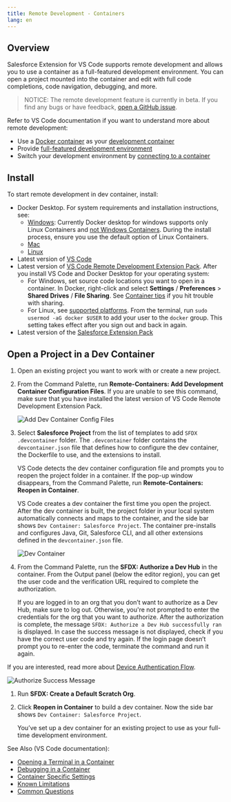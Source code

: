 ```yaml
---
title: Remote Development - Containers
lang: en
---
```


## Overview

Salesforce Extension for VS Code supports remote development and allows you to use a container as a full-featured development environment. You can open a project mounted into the container and edit with full code completions, code navigation, debugging, and more.

> NOTICE: The remote development feature is currently in beta. If you find any bugs or have feedback, [open a GitHub issue](./bugs-and-feedback).

Refer to VS Code documentation if you want to understand more about remote development:

- Use a [Docker container](https://www.docker.com/) as your [development container](https://code.visualstudio.com/docs/remote/containers#_indepth-setting-up-a-folder-to-run-in-a-container)
- Provide [full-featured development environment](https://code.visualstudio.com/docs/remote/remote-overview)
- Switch your development environment by [connecting to a container](https://code.visualstudio.com/docs/remote/containers)

## Install

To start remote development in dev container, install:

- Docker Desktop. For system requirements and installation instructions, see:
  - [Windows](https://docs.docker.com/docker-for-windows/install/): Currently Docker desktop for windows supports only Linux Containers and [not Windows Containers](https://code.visualstudio.com/docs/remote/containers#_known-limitations). During the install process, ensure you use the default option of Linux Containers.
  - [Mac](https://docs.docker.com/docker-for-mac/install/)
  - [Linux](https://docs.docker.com/install/linux/docker-ce/centos/)
- Latest version of [VS Code](https://code.visualstudio.com/download)
- Latest version of [VS Code Remote Development Extension Pack](https://marketplace.visualstudio.com/items?itemName=ms-vscode-remote.vscode-remote-extensionpack).
  After you install VS Code and Docker Desktop for your operating system:
  - For Windows, set source code locations you want to open in a container. In Docker, right-click and select **Settings** / **Preferences** > **Shared Drives** / **File Sharing**. See [Container tips](https://code.visualstudio.com/docs/remote/troubleshooting#_container-tips) if you hit trouble with sharing.
  - For Linux, see [supported platforms](https://docs.docker.com/install/#supported-platforms). From the terminal, run `sudo usermod -aG docker $USER` to add your user to the `docker` group. This setting takes effect after you sign out and back in again.
- Latest version of the [Salesforce Extension Pack](https://marketplace.visualstudio.com/items?itemName=salesforce.salesforcedx-vscode)

## Open a Project in a Dev Container

1. Open an existing project you want to work with or create a new project.
1. From the Command Palette, run **Remote-Containers: Add Development Container Configuration Files**.
   If you are unable to see this command, make sure that you have installed the latest version of VS Code Remote Development Extension Pack.
   
   ![Add Dev Container Config Files](./images/add_dev_container.png)
   
1. Select **Salesforce Project** from the list of templates to add `SFDX .devcontainer` folder. The `.devcontainer` folder contains the `devcontainer.json` file that defines how to configure the dev container, the Dockerfile to use, and the extensions to install. 
   
   VS Code detects the dev container configuration file and prompts you to reopen the project folder in a container. If the pop-up window disappears, from the Command Palette, run **Remote-Containers: Reopen in Container**.
   
   VS Code creates a dev container the first time you open the project. After the dev container is built, the project folder in your local system automatically connects and maps to the container, and the side bar shows `Dev Container: Salesforce Project`. The container pre-installs and configures Java, Git, Salesforce CLI, and all other extensions defined in the `devcontainer.json` file.
   
   ![Dev Container](./images/devcontainer.png)
   
1. From the Command Palette, run the **SFDX: Authorize a Dev Hub** in the container. From the Output panel (below the editor region), you can get the user code and the verification URL required to complete the authorization.

   If you are logged in to an org that you don’t want to authorize as a Dev Hub, make sure to log out. Otherwise, you're not prompted to enter the credentials for the org that you want to authorize. After the authorization is complete, the message `SFDX: Authorize a Dev Hub successfully ran` is displayed. In case the success message is not displayed, check if you have the correct user code and try again. If the login page doesn’t prompt you to re-enter the code, terminate the command and run it again.

If you are interested, read more about [Device Authentication Flow](https://help.salesforce.com/articleView?id=remoteaccess_oauth_device_flow.htm&type=5).
   
   ![Authorize Success Message](./images/authorize_message.png)
   
1. Run **SFDX: Create a Default Scratch Org**.   
1. Click **Reopen in Container** to build a dev container. Now the side bar shows `Dev Container: Salesforce Project`.

   You’ve set up a dev container for an existing project to use as your full-time development environment.

See Also (VS Code documentation):

- [Opening a Terminal in a Container](https://code.visualstudio.com/docs/remote/containers#_opening-a-terminal)
- [Debugging in a Container](https://code.visualstudio.com/docs/remote/containers#_debugging-in-a-container)
- [Container Specific Settings](https://code.visualstudio.com/docs/remote/containers#_container-specific-settings)
- [Known Limitations](https://code.visualstudio.com/docs/remote/containers#_known-limitations)
- [Common Questions](https://code.visualstudio.com/docs/remote/containers#_common-questions)
